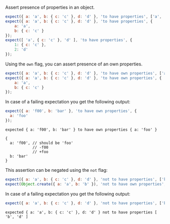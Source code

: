 Assert presence of properties in an object.

<!-- evaluate -->
```javascript
expect({ a: 'a', b: { c: 'c' }, d: 'd' }, 'to have properties', ['a', 'b']);
expect({ a: 'a', b: { c: 'c' }, d: 'd' }, 'to have properties', {
    a: 'a',
    b: { c: 'c' }
});
expect([ 'a', { c: 'c' }, 'd' ], 'to have properties', {
    1: { c: 'c' },
    2: 'd'
});
```
<!-- /evaluate -->

Using the `own` flag, you can assert presence of an own properties.

<!-- evaluate -->
```javascript
expect({ a: 'a', b: { c: 'c' }, d: 'd' }, 'to have own properties', ['a', 'b']);
expect({ a: 'a', b: { c: 'c' }, d: 'd' }, 'to have own properties', {
    a: 'a',
    b: { c: 'c' }
});
```
<!-- /evaluate -->

In case of a failing expectation you get the following output:

<!-- evaluate -->
```javascript
expect({ a: 'f00', b: 'bar' }, 'to have own properties', {
  a: 'foo'
});
```

```
expected { a: 'f00', b: 'bar' } to have own properties { a: 'foo' }

{
  a: 'f00', // should be 'foo'
            // -f00
            // +foo
  b: 'bar'
}
```
<!-- /evaluate -->

This assertion can be negated using the `not` flag:

<!-- evaluate -->
```javascript
expect({ a: 'a', b: { c: 'c' }, d: 'd' }, 'not to have properties', ['k', 'l']);
expect(Object.create({ a: 'a', b: 'b' }), 'not to have own properties', ['a', 'b']);
```
<!-- /evaluate -->

In case of a failing expectation you get the following output:

<!-- evaluate -->
```javascript
expect({ a: 'a', b: { c: 'c' }, d: 'd' }, 'not to have properties', ['b', 'd']);
```

```
expected { a: 'a', b: { c: 'c' }, d: 'd' } not to have properties [ 'b', 'd' ]
```
<!-- /evaluate -->
